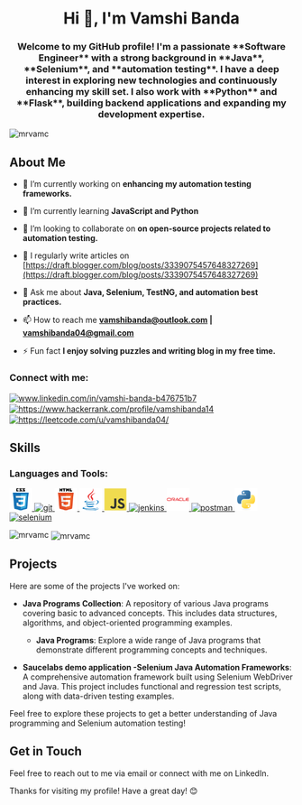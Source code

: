 <h1 align="center">Hi 👋, I'm Vamshi Banda</h1>
<h3 align="center">Welcome to my GitHub profile! I'm a passionate **Software Engineer** with a strong background in **Java**, **Selenium**, and **automation testing**. I have a deep interest in exploring new technologies and continuously enhancing my skill set. I also work with **Python** and **Flask**, building backend applications and expanding my development expertise.
</h3>

<p align="left"> <img src="https://komarev.com/ghpvc/?username=mrvamc&label=Profile%20views&color=0e75b6&style=flat" alt="mrvamc" /> </p>

## About Me

- 🔭 I’m currently working on **enhancing my automation testing frameworks.**

- 🌱 I’m currently learning **JavaScript and Python**

- 👯 I’m looking to collaborate on **on open-source projects related to automation testing.**

- 📝 I regularly write articles on [https://draft.blogger.com/blog/posts/3339075457648327269](https://draft.blogger.com/blog/posts/3339075457648327269)

- 💬 Ask me about **Java, Selenium, TestNG, and automation best practices.**

- 📫 How to reach me **vamshibanda@outlook.com | vamshibanda04@gmail.com**

- ⚡ Fun fact **I enjoy solving puzzles and writing blog in my free time.**

<h3 align="left">Connect with me:</h3>
<p align="left">
<a href="https://linkedin.com/in/www.linkedin.com/in/vamshi-banda-b476751b7" target="blank"><img align="center" src="https://raw.githubusercontent.com/rahuldkjain/github-profile-readme-generator/master/src/images/icons/Social/linked-in-alt.svg" alt="www.linkedin.com/in/vamshi-banda-b476751b7" height="30" width="40" /></a>
<a href="https://www.hackerrank.com/https://www.hackerrank.com/profile/vamshibanda14" target="blank"><img align="center" src="https://raw.githubusercontent.com/rahuldkjain/github-profile-readme-generator/master/src/images/icons/Social/hackerrank.svg" alt="https://www.hackerrank.com/profile/vamshibanda14" height="30" width="40" /></a>
<a href="https://www.leetcode.com/https://leetcode.com/u/vamshibanda04/" target="blank"><img align="center" src="https://raw.githubusercontent.com/rahuldkjain/github-profile-readme-generator/master/src/images/icons/Social/leet-code.svg" alt="https://leetcode.com/u/vamshibanda04/" height="30" width="40" /></a>
</p>

## Skills
<h3 align="left">Languages and Tools:</h3>
<p align="left"> <a href="https://www.w3schools.com/css/" target="_blank" rel="noreferrer"> <img src="https://raw.githubusercontent.com/devicons/devicon/master/icons/css3/css3-original-wordmark.svg" alt="css3" width="40" height="40"/> </a> <a href="https://git-scm.com/" target="_blank" rel="noreferrer"> <img src="https://www.vectorlogo.zone/logos/git-scm/git-scm-icon.svg" alt="git" width="40" height="40"/> </a> <a href="https://www.w3.org/html/" target="_blank" rel="noreferrer"> <img src="https://raw.githubusercontent.com/devicons/devicon/master/icons/html5/html5-original-wordmark.svg" alt="html5" width="40" height="40"/> </a> <a href="https://www.java.com" target="_blank" rel="noreferrer"> <img src="https://raw.githubusercontent.com/devicons/devicon/master/icons/java/java-original.svg" alt="java" width="40" height="40"/> </a> <a href="https://developer.mozilla.org/en-US/docs/Web/JavaScript" target="_blank" rel="noreferrer"> <img src="https://raw.githubusercontent.com/devicons/devicon/master/icons/javascript/javascript-original.svg" alt="javascript" width="40" height="40"/> </a> <a href="https://www.jenkins.io" target="_blank" rel="noreferrer"> <img src="https://www.vectorlogo.zone/logos/jenkins/jenkins-icon.svg" alt="jenkins" width="40" height="40"/> </a> <a href="https://www.oracle.com/" target="_blank" rel="noreferrer"> <img src="https://raw.githubusercontent.com/devicons/devicon/master/icons/oracle/oracle-original.svg" alt="oracle" width="40" height="40"/> </a> <a href="https://postman.com" target="_blank" rel="noreferrer"> <img src="https://www.vectorlogo.zone/logos/getpostman/getpostman-icon.svg" alt="postman" width="40" height="40"/> </a> <a href="https://www.python.org" target="_blank" rel="noreferrer"> <img src="https://raw.githubusercontent.com/devicons/devicon/master/icons/python/python-original.svg" alt="python" width="40" height="40"/> </a> <a href="https://www.selenium.dev" target="_blank" rel="noreferrer"> <img src="https://raw.githubusercontent.com/detain/svg-logos/780f25886640cef088af994181646db2f6b1a3f8/svg/selenium-logo.svg" alt="selenium" width="40" height="40"/> </a> </p>

<p><img align="left" src="https://github-readme-stats.vercel.app/api/top-langs?username=mrvamc&show_icons=true&locale=en&layout=compact" alt="mrvamc" /></p>

<p>&nbsp;<img align="center" src="https://github-readme-stats.vercel.app/api?username=mrvamc&show_icons=true&locale=en" alt="mrvamc" /></p>

## Projects

Here are some of the projects I've worked on:

- **Java Programs Collection**: A repository of various Java programs covering basic to advanced concepts. This includes data structures, algorithms, and object-oriented programming examples.
  - **Java Programs**: Explore a wide range of Java programs that demonstrate different programming concepts and techniques.

- **Saucelabs demo application -Selenium Java Automation Frameworks**: A comprehensive automation framework built using Selenium WebDriver and Java. This project includes functional and regression test scripts, along with data-driven testing examples.

Feel free to explore these projects to get a better understanding of Java programming and Selenium automation testing!



## Get in Touch

Feel free to reach out to me via email or connect with me on LinkedIn.

Thanks for visiting my profile! Have a great day! 😊


